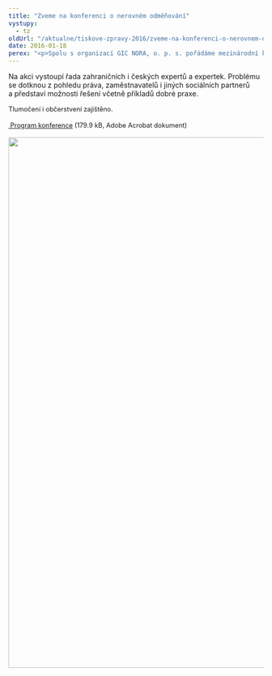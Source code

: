 ```yaml
---
title: "Zveme na konferenci o nerovném odměňování"
vystupy:
  - tz
oldUrl: "/aktualne/tiskove-zpravy-2016/zveme-na-konferenci-o-nerovnem-odmenovani"
date: 2016-01-18
perex: "<p>Spolu s organizací GIC NORA, o. p. s. pořádáme mezinárodní konferenci k tématu nerovného odměňování žen a mužů. Konference se uskuteční v pátek 22. ledna 2016 v Kanceláři veřejného ochránce práv v Brně. </p>"
---
```


<!-- imported from the old website -->

<p>Na akci vystoupí řada zahraničních i českých expertů a expertek. Problému se dotknou z pohledu práva, zaměstnavatelů i jiných sociálních partnerů a představí možnosti řešení včetně příkladů dobré praxe. </p><p><span style="line-height: 17.92px; font-size: 12.8px;">Tlumočení i občerstvení zajištěno. </span></p><p><span style="line-height: 17.92px; font-size: 12.8px;"><a title="Otevření do nového okna" href="/uploads-import/Konference/Konference_2016/nerovne-odmenovani-CZ.pdf" target="_blank"> Program konference</a> (179.9 kB, Adobe Acrobat dokument)</span></p><p><img src="/uploads-import/uploads/RTEmagicC_odmenovani-prog.jpg.jpg" width="627" height="1050" alt="" /></p>
